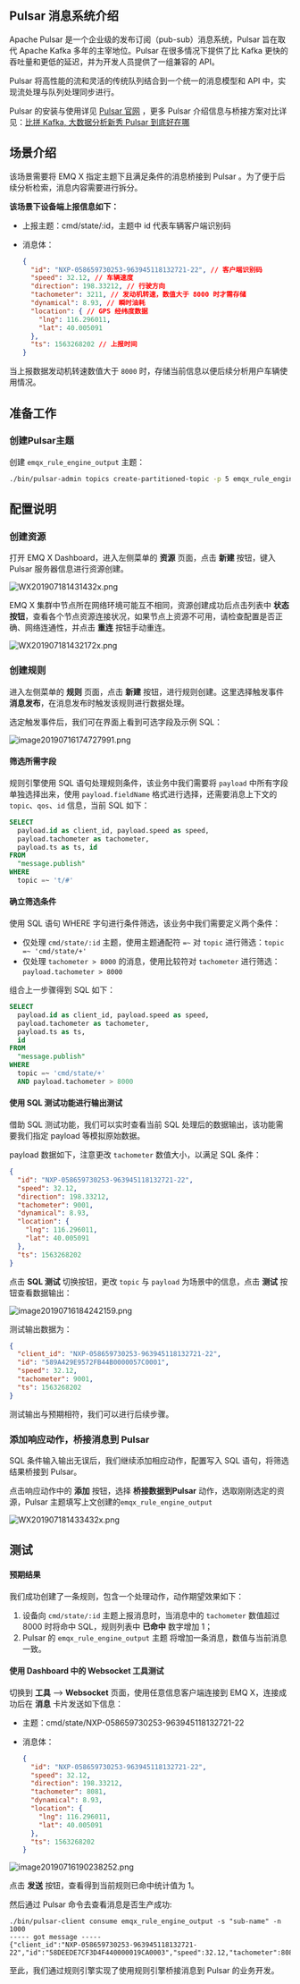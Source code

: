 

## Pulsar 消息系统介绍

Apache Pulsar 是一个企业级的发布订阅（pub-sub）消息系统，Pulsar 旨在取代 Apache Kafka 多年的主宰地位。Pulsar 在很多情况下提供了比 Kafka 更快的吞吐量和更低的延迟，并为开发人员提供了一组兼容的 API。

Pulsar 将高性能的流和灵活的传统队列结合到一个统一的消息模型和 API 中，实现流处理与队列处理同步进行。

Pulsar 的安装与使用详见 [Pulsar 官网](https://pulsar.apache.org/) ，更多 Pulsar 介绍信息与桥接方案对比详见：[比拼 Kafka, 大数据分析新秀 Pulsar 到底好在哪](https://www.infoq.cn/article/1UaxFKWUhUKTY1t_5gPq)

## 场景介绍

该场景需要将 EMQ X 指定主题下且满足条件的消息桥接到 Pulsar 。为了便于后续分析检索，消息内容需要进行拆分。

**该场景下设备端上报信息如下：**

- 上报主题：cmd/state/:id，主题中 id 代表车辆客户端识别码

- 消息体：

  ```json
  {
    "id": "NXP-058659730253-963945118132721-22", // 客户端识别码
    "speed": 32.12, // 车辆速度
    "direction": 198.33212, // 行驶方向
    "tachometer": 3211, // 发动机转速，数值大于 8000 时才需存储
    "dynamical": 8.93, // 瞬时油耗
    "location": { // GPS 经纬度数据
      "lng": 116.296011,
      "lat": 40.005091
    },
    "ts": 1563268202 // 上报时间
  }
  ```

当上报数据发动机转速数值大于 `8000` 时，存储当前信息以便后续分析用户车辆使用情况。

## 准备工作

### 创建Pulsar主题

创建 `emqx_rule_engine_output` 主题：

```bash
./bin/pulsar-admin topics create-partitioned-topic -p 5 emqx_rule_engine_output
```

## 配置说明

### 创建资源

打开 EMQ X Dashboard，进入左侧菜单的 **资源** 页面，点击 **新建** 按钮，键入 Pulsar 服务器信息进行资源创建。

![WX201907181431432x.png](https://static.emqx.net/images/8142d07b9a280b165e419b86853cb87c.png)


EMQ X 集群中节点所在网络环境可能互不相同，资源创建成功后点击列表中 **状态按钮**，查看各个节点资源连接状况，如果节点上资源不可用，请检查配置是否正确、网络连通性，并点击 **重连** 按钮手动重连。


![WX201907181432172x.png](https://static.emqx.net/images/0c6716fe98fc6edf3afc9acb69f34744.png)


### 创建规则

进入左侧菜单的 **规则** 页面，点击 **新建** 按钮，进行规则创建。这里选择触发事件 **消息发布**，在消息发布时触发该规则进行数据处理。

选定触发事件后，我们可在界面上看到可选字段及示例 SQL：

![image20190716174727991.png](https://static.emqx.net/images/12c90b41c8648f1ad459baae912967a2.png)



#### 筛选所需字段

规则引擎使用 SQL 语句处理规则条件，该业务中我们需要将 `payload` 中所有字段单独选择出来，使用 `payload.fieldName` 格式进行选择，还需要消息上下文的 `topic`、`qos`、`id` 信息，当前 SQL 如下：

```sql
SELECT
  payload.id as client_id, payload.speed as speed, 
  payload.tachometer as tachometer,
  payload.ts as ts, id
FROM
  "message.publish"
WHERE
  topic =~ 't/#'
```



#### 确立筛选条件

使用 SQL 语句 WHERE 字句进行条件筛选，该业务中我们需要定义两个条件：

- 仅处理 `cmd/state/:id` 主题，使用主题通配符 `=~` 对 `topic` 进行筛选：`topic =~ 'cmd/state/+'`
- 仅处理 `tachometer > 8000` 的消息，使用比较符对 `tachometer` 进行筛选：`payload.tachometer > 8000`

组合上一步骤得到 SQL 如下：

```sql
SELECT
  payload.id as client_id, payload.speed as speed, 
  payload.tachometer as tachometer,
  payload.ts as ts,
  id
FROM
  "message.publish"
WHERE
  topic =~ 'cmd/state/+'
  AND payload.tachometer > 8000
```



#### 使用 SQL 测试功能进行输出测试

借助 SQL 测试功能，我们可以实时查看当前 SQL 处理后的数据输出，该功能需要我们指定 payload 等模拟原始数据。

payload 数据如下，注意更改 `tachometer` 数值大小，以满足 SQL 条件：

```json
{
  "id": "NXP-058659730253-963945118132721-22",
  "speed": 32.12,
  "direction": 198.33212,
  "tachometer": 9001,
  "dynamical": 8.93,
  "location": {
    "lng": 116.296011,
    "lat": 40.005091
  },
  "ts": 1563268202
}
```



点击 **SQL 测试** 切换按钮，更改 `topic` 与 `payload` 为场景中的信息，点击 **测试** 按钮查看数据输出：

![image20190716184242159.png](https://static.emqx.net/images/1de031784a9bbb8da4baf7834e488ad5.png)


测试输出数据为：

```json
{
  "client_id": "NXP-058659730253-963945118132721-22",
  "id": "589A429E9572FB44B0000057C0001",
  "speed": 32.12,
  "tachometer": 9001,
  "ts": 1563268202
}
```



测试输出与预期相符，我们可以进行后续步骤。



### 添加响应动作，桥接消息到 Pulsar

SQL 条件输入输出无误后，我们继续添加相应动作，配置写入 SQL 语句，将筛选结果桥接到 Pulsar。

点击响应动作中的 **添加** 按钮，选择 **桥接数据到Pulsar** 动作，选取刚刚选定的资源，Pulsar 主题填写上文创建的`emqx_rule_engine_output`

![WX201907181433432x.png](https://static.emqx.net/images/a621dc2bd38c9de77cccab730f2081b4.png)



## 测试

#### 预期结果

我们成功创建了一条规则，包含一个处理动作，动作期望效果如下：

1. 设备向 `cmd/state/:id` 主题上报消息时，当消息中的 `tachometer` 数值超过 8000 时将命中 SQL，规则列表中 **已命中** 数字增加 1；
2. Pulsar 的 `emqx_rule_engine_output` 主题 将增加一条消息，数值与当前消息一致。

#### 使用 Dashboard 中的 Websocket 工具测试

切换到 **工具** --> **Websocket** 页面，使用任意信息客户端连接到 EMQ X，连接成功后在 **消息** 卡片发送如下信息：

- 主题：cmd/state/NXP-058659730253-963945118132721-22

- 消息体：

  ```json
  {
    "id": "NXP-058659730253-963945118132721-22",
    "speed": 32.12,
    "direction": 198.33212,
    "tachometer": 8081,
    "dynamical": 8.93,
    "location": {
      "lng": 116.296011,
      "lat": 40.005091
    },
    "ts": 1563268202
  }
  ```


![image20190716190238252.png](https://static.emqx.net/images/8c7ad5216d93fe1fdae6731a61bf3f94.png)



点击 **发送** 按钮，查看得到当前规则已命中统计值为 1。

然后通过 Pulsar 命令去查看消息是否生产成功:

```
./bin/pulsar-client consume emqx_rule_engine_output -s "sub-name" -n 1000
----- got message -----
{"client_id":"NXP-058659730253-963945118132721-22","id":"58DEEDE7CF3D4F440000019CA0003","speed":32.12,"tachometer":8081,"ts":1563268202}
```

至此，我们通过规则引擎实现了使用规则引擎桥接消息到 Pulsar 的业务开发。




